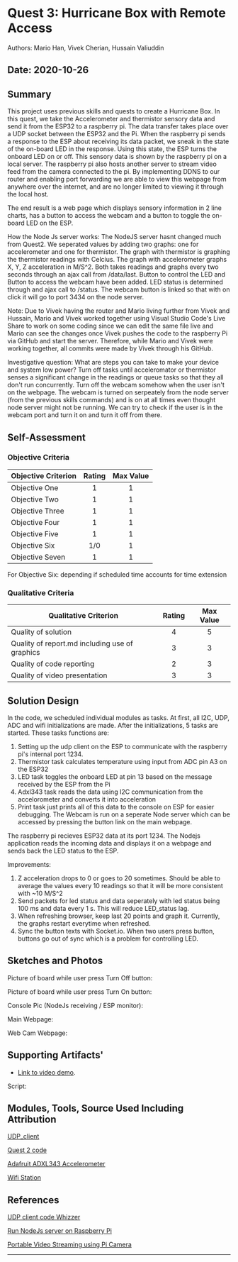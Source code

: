 # Quest 3: Hurricane Box with Remote Access
Authors: Mario Han, Vivek Cherian, Hussain Valiuddin

Date: 2020-10-26
-----

## Summary

This project uses previous skills and quests to create a Hurricane Box. In this quest, we take the Accelerometer and thermistor sensory data and send it from the ESP32 to a raspberry pi. The data transfer takes place over a UDP socket between the ESP32 and the Pi. When the raspberry pi sends a response to the ESP about receiving its data packet, we sneak in the state of the on-board LED in the response. Using this state, the ESP turns the onboard LED on or off. This sensory data is shown by the raspberry pi on a local server. The raspberry pi also hosts another server to stream video feed from the camera connected to the pi. By implementing DDNS to our router and enabling port forwarding we are able to view this webpage from anywhere over the internet, and are no longer limited to viewing it through the local host.

The end result is a web page which displays sensory information in 2 line charts, has a button to access the webcam and a button to toggle the on-board LED on the ESP.

How the Node Js server works:
The NodeJS server hasnt changed much from Quest2. We seperated values by adding two graphs: one for accelerometer and one for thermistor. The graph with thermistor is graphing the thermistor readings with Celcius. The graph with accelerometer graphs X, Y, Z acceleration in M/S^2. Both takes readings and graphs every two seconds through an ajax call from /data/last. Button to control the LED and Button to access the webcam have been added. LED status is determined through and ajax call to /status. The webcam button is linked so that with on click it will go to port 3434 on the node server. 

Note: Due to Vivek having the router and Mario living further from Vivek and Hussain, Mario and Vivek worked together using Visual Studio Code's Live Share to work on some coding since we can edit the same file live and Mario can see the changes once Vivek pushes the code to the raspberry Pi via GitHub and start the server. Therefore, while Mario and Vivek were working together, all commits were made by Vivek through his GitHub.

Investigative question: What are steps you can take to make your device and system low power? 
Turn off tasks until acceleromator or thermistor senses a significant change in the readings or queue tasks so that they all don't run concurrently.
Turn off the webcam somehow when the user isn't on the webpage. The webcam is turned on serpeately from the node server (from the previous skills commands) and is on at all times even thought node server might not be running. We can try to check if the user is in the webcam port and turn it on and turn it off from there.

## Self-Assessment

### Objective Criteria

| Objective Criterion | Rating | Max Value  | 
|---------------------------------------------|:-----------:|:---------:|
| Objective One | 1 |  1     | 
| Objective Two | 1 |  1     | 
| Objective Three | 1 |  1     | 
| Objective Four | 1 |  1     | 
| Objective Five | 1 |  1     | 
| Objective Six | 1/0 |  1     | 
| Objective Seven | 1 |  1     | 

For Objective Six: depending if scheduled time accounts for time extension

### Qualitative Criteria

| Qualitative Criterion | Rating | Max Value  | 
|---------------------------------------------|:-----------:|:---------:|
| Quality of solution | 4 |  5     | 
| Quality of report.md including use of graphics | 3 |  3     | 
| Quality of code reporting | 2 |  3     | 
| Quality of video presentation | 3 |  3     | 


## Solution Design

In the code, we scheduled individual modules as tasks. At first, all I2C, UDP, ADC and wifi initializations are made. After the initializations, 5 tasks are started. These tasks functions are:

1. Setting up the udp client on the ESP to communicate with the raspberry pi's internal port 1234.
2. Thermistor task calculates temperature using input from ADC pin A3 on the ESP32
3. LED task toggles the onboard LED at pin 13 based on the message received by the ESP from the Pi
4. Adxl343 task reads the data using I2C communication from the accelorometer and converts it into acceleration
5. Print task just prints all of this data to the console on ESP for easier debugging.
   The Webcam is run on a seperate Node server which can be accessed by pressing the button link on the main webpage.

The raspberry pi recieves ESP32 data at its port 1234. 
The Nodejs application reads the incoming data and displays it on a webpage and sends back the LED status to the ESP. 

Improvements:
1) Z acceleration drops to 0 or goes to 20 sometimes. Should be able to average the values every 10 readings so that it will be more consistent with ~10 M/S^2
2) Send packets for led status and data seperately with led status being 100 ms and data every 1 s. This will reduce LED_status lag.
3) When refreshing browser, keep last 20 points and graph it. Currently, the graphs restart everytime when refreshed.
4) Sync the button texts with Socket.io. When two users press button, buttons go out of sync which is a problem for controlling LED.

## Sketches and Photos

Picture of board while user press Turn Off button:

Picture of board while user press Turn On button:

Console Pic (NodeJs receiving / ESP monitor):

Main Webpage:

Web Cam Webpage:

## Supporting Artifacts'

- [Link to video demo](). 

Script:


## Modules, Tools, Source Used Including Attribution

[UDP_client](https://github.com/espressif/esp-idf/tree/master/examples/protocols/sockets/udp_client)

[Quest 2 code](https://github.com/BU-EC444/Team2-Cherian-Han-Valiuddin/tree/master/quest-2)

[Adafruit ADXL343 Accelerometer](https://github.com/adafruit/Adafruit_ADXL343)

[Wifi Station](https://github.com/espressif/esp-idf/tree/master/examples/wifi/getting_started/station)

## References

[UDP client code Whizzer](http://whizzer.bu.edu/briefs/design-patterns/dp-sockets)

[Run NodeJs server on Raspberry Pi](https://desertbot.io/blog/nodejs-git-and-pm2-headless-raspberry-pi-install)

[Portable Video Streaming using Pi Camera](https://www.hackster.io/narender-singh/portable-video-streaming-camera-with-raspberry-pi-zero-w-dc22fd)

-----

